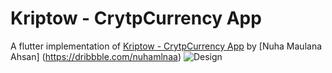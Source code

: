 # Kriptow - CrytpCurrency App

A flutter implementation of [Kriptow - CrytpCurrency App](https://dribbble.com/shots/17339800-Kriptow-CryptoCurrency-App) by [Nuha Maulana Ahsan] (https://dribbble.com/nuhamlnaa)
![Design](https://cdn.dribbble.com/users/2390402/screenshots/17339800/media/5fcc141299b0494ef87bcfa6a9f95b2d.png)
